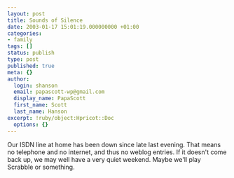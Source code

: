 ```yaml
---
layout: post
title: Sounds of Silence
date: 2003-01-17 15:01:19.000000000 +01:00
categories:
- family
tags: []
status: publish
type: post
published: true
meta: {}
author:
  login: shanson
  email: papascott-wp@gmail.com
  display_name: PapaScott
  first_name: Scott
  last_name: Hanson
excerpt: !ruby/object:Hpricot::Doc
  options: {}
---
```

<p>Our ISDN line at home has been down since late last evening. That means no telephone and no internet, and thus no weblog entries. If it doesn't come back up, we may well have a very quiet weekend. Maybe we'll play Scrabble or something.</p>
